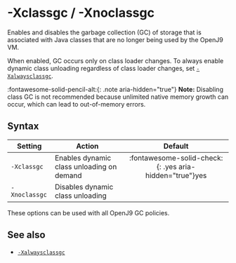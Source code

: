 <!--
* Copyright (c) 2017, 2021 IBM Corp. and others
*
* This program and the accompanying materials are made
* available under the terms of the Eclipse Public License 2.0
* which accompanies this distribution and is available at
* https://www.eclipse.org/legal/epl-2.0/ or the Apache
* License, Version 2.0 which accompanies this distribution and
* is available at https://www.apache.org/licenses/LICENSE-2.0.
*
* This Source Code may also be made available under the
* following Secondary Licenses when the conditions for such
* availability set forth in the Eclipse Public License, v. 2.0
* are satisfied: GNU General Public License, version 2 with
* the GNU Classpath Exception [1] and GNU General Public
* License, version 2 with the OpenJDK Assembly Exception [2].
*
* [1] https://www.gnu.org/software/classpath/license.html
* [2] http://openjdk.java.net/legal/assembly-exception.html
*
* SPDX-License-Identifier: EPL-2.0 OR Apache-2.0 OR GPL-2.0 WITH
* Classpath-exception-2.0 OR LicenseRef-GPL-2.0 WITH Assembly-exception
-->

# -Xclassgc / -Xnoclassgc

Enables and disables the garbage collection (GC) of storage that is associated with Java classes that are no longer being used by the OpenJ9 VM.

When enabled, GC occurs only on class loader changes. To always enable dynamic class unloading regardless of class loader changes, set [`-Xalwaysclassgc`](xalwaysclassgc.md).

:fontawesome-solid-pencil-alt:{: .note aria-hidden="true"} **Note:** Disabling class GC is not recommended because unlimited native memory growth can occur, which can lead to out-of-memory errors.

## Syntax

| Setting      | Action     | Default                                                                            |
|--------------|------------|:----------------------------------------------------------------------------------:|
|`-Xclassgc`   | Enables dynamic class unloading on demand  | :fontawesome-solid-check:{: .yes aria-hidden="true"}<span class="sr-only">yes</span> |
|`-Xnoclassgc` | Disables dynamic class unloading |                                                                                    |

These options can be used with all OpenJ9 GC policies.

## See also

- [`-Xalwaysclassgc`](xalwaysclassgc.md)

<!-- ==== END OF TOPIC ==== xclassgc.md ==== -->
<!-- ==== END OF TOPIC ==== xnoclassgc.md ==== -->
